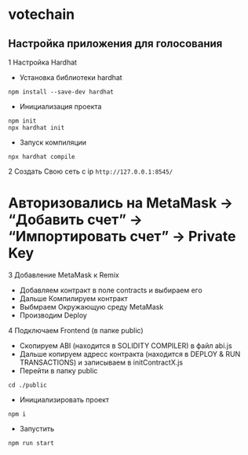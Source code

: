 # votechain
## Настройка приложения для голосования

1 Настройка Hardhat

* Установка библиотеки hardhat
```
npm install --save-dev hardhat
```
* Инициализация проекта
```
npm init
npx hardhat init
```
* Запуск компиляции
```
npx hardhat compile
```

2 Создать Свою сеть с ip ```http://127.0.0.1:8545/```
# Авторизовались на MetaMask → “Добавить счет” → “Импортировать счет” → Private Key

3 Добавление MetaMask к Remix
* Добавляем контракт в поле contracts и выбираем его
* Дальше Компилируем контракт
* Выбмраем Окружающую среду MetaMask
* Производим Deploy

4 Подключаем Frontend (в папке public)
* Скопируем ABI (находится в SOLIDITY COMPILER) в файл abi.js
* Дальше копируем адресс контракта (находится в DEPLOY & RUN TRANSACTIONS) и записываем в initContractX.js
* Перейти в папку public
```
cd ./public
```
* Инициализировать проект
```
npm i
```
* Запустить 
```
npm run start
```
